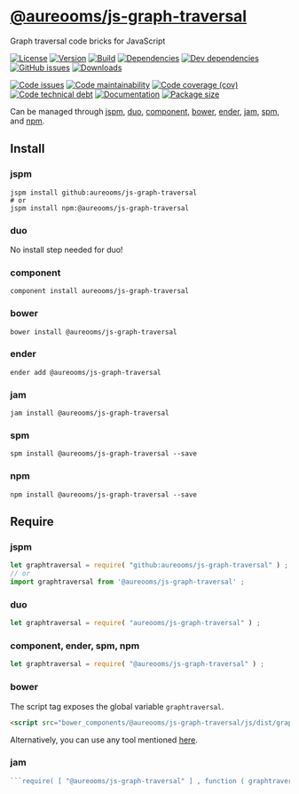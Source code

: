 [@aureooms/js-graph-traversal](https://make-github-pseudonymous-again.github.io/js-graph-traversal)
==

Graph traversal code bricks for JavaScript

[![License](https://img.shields.io/github/license/make-github-pseudonymous-again/js-graph-traversal.svg)](https://raw.githubusercontent.com/make-github-pseudonymous-again/js-graph-traversal/main/LICENSE)
[![Version](https://img.shields.io/npm/v/@aureooms/js-graph-traversal.svg)](https://www.npmjs.org/package/@aureooms/js-graph-traversal)
[![Build](https://img.shields.io/travis/make-github-pseudonymous-again/js-graph-traversal/main.svg)](https://travis-ci.org/make-github-pseudonymous-again/js-graph-traversal/branches)
[![Dependencies](https://img.shields.io/david/make-github-pseudonymous-again/js-graph-traversal.svg)](https://david-dm.org/make-github-pseudonymous-again/js-graph-traversal)
[![Dev dependencies](https://img.shields.io/david/dev/make-github-pseudonymous-again/js-graph-traversal.svg)](https://david-dm.org/make-github-pseudonymous-again/js-graph-traversal?type=dev)
[![GitHub issues](https://img.shields.io/github/issues/make-github-pseudonymous-again/js-graph-traversal.svg)](https://github.com/make-github-pseudonymous-again/js-graph-traversal/issues)
[![Downloads](https://img.shields.io/npm/dm/@aureooms/js-graph-traversal.svg)](https://www.npmjs.org/package/@aureooms/js-graph-traversal)

[![Code issues](https://img.shields.io/codeclimate/issues/make-github-pseudonymous-again/js-graph-traversal.svg)](https://codeclimate.com/github/make-github-pseudonymous-again/js-graph-traversal/issues)
[![Code maintainability](https://img.shields.io/codeclimate/maintainability/make-github-pseudonymous-again/js-graph-traversal.svg)](https://codeclimate.com/github/make-github-pseudonymous-again/js-graph-traversal/trends/churn)
[![Code coverage (cov)](https://img.shields.io/codecov/c/gh/make-github-pseudonymous-again/js-graph-traversal/main.svg)](https://codecov.io/gh/make-github-pseudonymous-again/js-graph-traversal)
[![Code technical debt](https://img.shields.io/codeclimate/tech-debt/make-github-pseudonymous-again/js-graph-traversal.svg)](https://codeclimate.com/github/make-github-pseudonymous-again/js-graph-traversal/trends/technical_debt)
[![Documentation](https://make-github-pseudonymous-again.github.io/js-graph-traversal//badge.svg)](https://make-github-pseudonymous-again.github.io/js-graph-traversal//source.html)
[![Package size](https://img.shields.io/bundlephobia/minzip/@aureooms/js-graph-traversal)](https://bundlephobia.com/result?p=@aureooms/js-graph-traversal)

Can be managed through [jspm](https://github.com/jspm/jspm-cli),
[duo](https://github.com/duojs/duo),
[component](https://github.com/componentjs/component),
[bower](https://github.com/bower/bower),
[ender](https://github.com/ender-js/Ender),
[jam](https://github.com/caolan/jam),
[spm](https://github.com/spmjs/spm),
and [npm](https://github.com/npm/npm).

## Install

### jspm
```terminal
jspm install github:aureooms/js-graph-traversal
# or
jspm install npm:@aureooms/js-graph-traversal
```
### duo
No install step needed for duo!

### component
```terminal
component install aureooms/js-graph-traversal
```

### bower
```terminal
bower install @aureooms/js-graph-traversal
```

### ender
```terminal
ender add @aureooms/js-graph-traversal
```

### jam
```terminal
jam install @aureooms/js-graph-traversal
```

### spm
```terminal
spm install @aureooms/js-graph-traversal --save
```

### npm
```terminal
npm install @aureooms/js-graph-traversal --save
```

## Require
### jspm
```js
let graphtraversal = require( "github:aureooms/js-graph-traversal" ) ;
// or
import graphtraversal from '@aureooms/js-graph-traversal' ;
```
### duo
```js
let graphtraversal = require( "aureooms/js-graph-traversal" ) ;
```

### component, ender, spm, npm
```js
let graphtraversal = require( "@aureooms/js-graph-traversal" ) ;
```

### bower
The script tag exposes the global variable `graphtraversal`.
```html
<script src="bower_components/@aureooms/js-graph-traversal/js/dist/graph-traversal.min.js"></script>
```
Alternatively, you can use any tool mentioned [here](http://bower.io/docs/tools/).

### jam
```js
```require( [ "@aureooms/js-graph-traversal" ] , function ( graphtraversal ) { ... } ) ;
